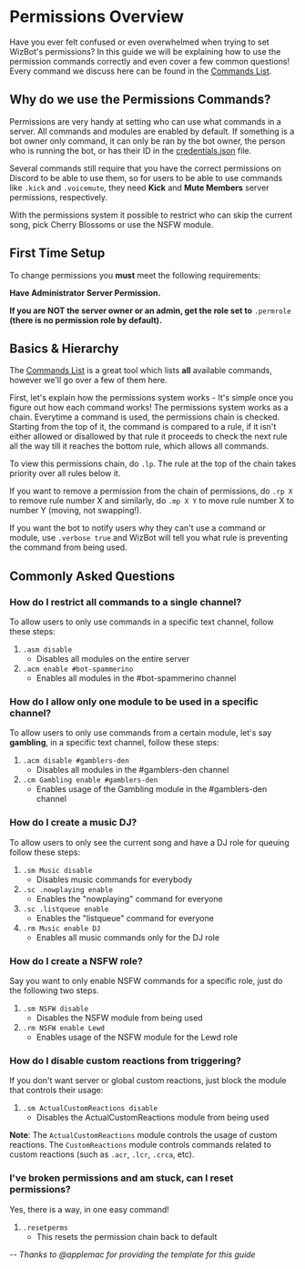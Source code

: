 # Permissions Overview

Have you ever felt confused or even overwhelmed when trying to set WizBot's permissions? In this guide we will be explaining how to use the permission commands correctly and even cover a few common questions! Every command we discuss here can be found in the [Commands List](https://commands.wizbot.cc).

## Why do we use the Permissions Commands?

Permissions are very handy at setting who can use what commands in a server. All commands and modules are enabled by default. If something is a bot owner only command, it can only be ran by the bot owner, the person who is running the bot, or has their ID in the [credentials.json](https://wizbot.readthedocs.io/en/latest/JSON%20Explanations/) file.

Several commands still require that you have the correct permissions on Discord to be able to use them, so for users to be able to use commands like `.kick` and `.voicemute`, they need **Kick** and **Mute Members** server permissions, respectively.

With the permissions system it possible to restrict who can skip the current song, pick Cherry Blossoms or use the NSFW module.

## First Time Setup

To change permissions you **must** meet the following requirements:

**Have Administrator Server Permission.**

**If you are NOT the server owner or an admin, get the role set to** `.permrole` **\(there is no permission role by default\).**

## Basics & Hierarchy

The [Commands List](https://commands.wizbot.cc) is a great tool which lists **all** available commands, however we'll go over a few of them here.

First, let's explain how the permissions system works - It's simple once you figure out how each command works! The permissions system works as a chain. Everytime a command is used, the permissions chain is checked. Starting from the top of it, the command is compared to a rule, if it isn't either allowed or disallowed by that rule it proceeds to check the next rule all the way till it reaches the bottom rule, which allows all commands.

To view this permissions chain, do `.lp`. The rule at the top of the chain takes priority over all rules below it.

If you want to remove a permission from the chain of permissions, do `.rp X` to remove rule number X and similarly, do `.mp X Y` to move rule number X to number Y \(moving, not swapping!\).

If you want the bot to notify users why they can't use a command or module, use `.verbose true` and WizBot will tell you what rule is preventing the command from being used.

## Commonly Asked Questions

### How do I restrict all commands to a single channel?

To allow users to only use commands in a specific text channel, follow these steps:

1. `.asm disable`
   * Disables all modules on the entire server
2. `.acm enable #bot-spammerino`
   * Enables all modules in the \#bot-spammerino channel

### How do I allow only one module to be used in a specific channel?

To allow users to only use commands from a certain module, let's say **gambling**, in a specific text channel, follow these steps:

1. `.acm disable #gamblers-den`
   * Disables all modules in the \#gamblers-den channel
2. `.cm Gambling enable #gamblers-den`
   * Enables usage of the Gambling module in the \#gamblers-den channel

### How do I create a music DJ?

To allow users to only see the current song and have a DJ role for queuing follow these steps:

1. `.sm Music disable`
   * Disables music commands for everybody
2. `.sc .nowplaying enable`
   * Enables the "nowplaying" command for everyone
3. `.sc .listqueue enable`
   * Enables the "listqueue" command for everyone
4. `.rm Music enable DJ`
   * Enables all music commands only for the DJ role

### How do I create a NSFW role?

Say you want to only enable NSFW commands for a specific role, just do the following two steps.

1. `.sm NSFW disable`
   * Disables the NSFW module from being used
2. `.rm NSFW enable Lewd`
   * Enables usage of the NSFW module for the Lewd role

### How do I disable custom reactions from triggering?

If you don't want server or global custom reactions, just block the module that controls their usage:

1. `.sm ActualCustomReactions disable`
   * Disables the ActualCustomReactions module from being used

**Note**: The `ActualCustomReactions` module controls the usage of custom reactions. The `CustomReactions` module controls commands related to custom reactions \(such as `.acr`, `.lcr`, `.crca`, etc\).

### I've broken permissions and am stuck, can I reset permissions?

Yes, there is a way, in one easy command!

1. `.resetperms`
   * This resets the permission chain back to default

_-- Thanks to @applemac for providing the template for this guide_

